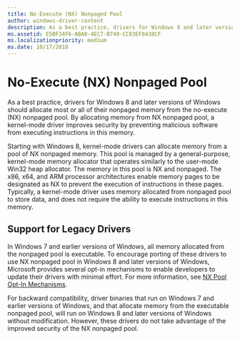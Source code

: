 ```yaml
---
title: No-Execute (NX) Nonpaged Pool
author: windows-driver-content
description: As a best practice, drivers for Windows 8 and later versions of Windows should allocate most or all of their nonpaged memory from the no-execute (NX) nonpaged pool.
ms.assetid: E5BF34F6-ABA0-4EC7-B740-CC83EF8438CF
ms.localizationpriority: medium
ms.date: 10/17/2018
---
```


# No-Execute (NX) Nonpaged Pool


As a best practice, drivers for Windows 8 and later versions of Windows should allocate most or all of their nonpaged memory from the no-execute (NX) nonpaged pool. By allocating memory from NX nonpaged pool, a kernel-mode driver improves security by preventing malicious software from executing instructions in this memory.

Starting with Windows 8, kernel-mode drivers can allocate memory from a pool of NX nonpaged memory. This pool is managed by a general-purpose, kernel-mode memory allocator that operates similarly to the user-mode Win32 heap allocator. The memory in this pool is NX and nonpaged. The x86, x64, and ARM processor architectures enable memory pages to be designated as NX to prevent the execution of instructions in these pages. Typically, a kernel-mode driver uses memory allocated from nonpaged pool to store data, and does not require the ability to execute instructions in this memory.

## Support for Legacy Drivers


In Windows 7 and earlier versions of Windows, all memory allocated from the nonpaged pool is executable. To encourage porting of these drivers to use NX nonpaged pool in Windows 8 and later versions of Windows, Microsoft provides several opt-in mechanisms to enable developers to update their drivers with minimal effort. For more information, see [NX Pool Opt-In Mechanisms](nx-pool-opt-in-mechanisms.md).

For backward compatibility, driver binaries that run on Windows 7 and earlier versions of Windows, and that allocate memory from the executable nonpaged pool, will run on Windows 8 and later versions of Windows without modification. However, these drivers do not take advantage of the improved security of the NX nonpaged pool.

 

 




